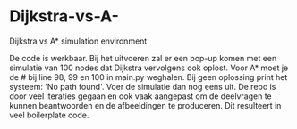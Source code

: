 # Dijkstra-vs-A-
Dijkstra vs A* simulation environment

De code is werkbaar. Bij het uitvoeren zal er een pop-up komen met een simulatie van 100 nodes dat Dijkstra vervolgens ook oplost.
Voor A* moet je de # bij line 98, 99 en 100 in main.py weghalen.
Bij geen oplossing print het systeem: 'No path found'. Voer de simulatie dan nog eens uit.
De repo is door veel iteraties gegaan en ook vaak aangepast om de deelvragen te kunnen beantwoorden en de afbeeldingen te produceren. Dit resulteert in veel boilerplate code.
